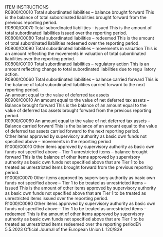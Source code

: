  
ITEM  INSTRUCTIONS  
R0800/C0010  Total subordinated liabilities – 
balance brought forward  This is the balance of total subordinated liabilities brought forward from the 
previous reporting period.  
R0800/C0070  Total subordinated liabilities – 
issued  This is the amount of total subordinated liabilities issued over the reporting 
period.  
R0800/C0080  Total subordinated liabilities – 
redeemed  This is the amount of total subordinated liabilities redeemed over the reporting 
period.  
R0800/C0090  Total subordinated liabilities – 
movements in valuation  This is an amount reflecting the movements in valuation of total subordinated 
liabilities over the reporting period.  
R0800/C0100  Total subordinated liabilities – 
regulatory action  This is an amount reflecting change to total subordinated liabilities due to regu ­
latory action.  
R0800/C0060  Total subordinated liabilities – 
balance carried forward  This is the balance of total subordinated liabilities carried forward to the next 
reporting period.  
An amount equal to the value of deferred tax assets  
R0900/C0010  An amount equal to the value 
of net deferred tax assets – 
Balance brought forward  This is the balance of an amount equal to the value of deferred tax assets brought 
forward from the previous reporting period.  
R0900/C0060  An amount equal to the value 
of net deferred tax assets – 
Balance carried forward  This is the balance of an amount equal to the value of deferred tax assets carried 
forward to the next reporting period.  
Other items approved by supervisory authority as basic own funds not specified above – movements in the reporting period  
R1000/C0010  Other items approved by 
supervisory authority as basic 
own funds not specified above 
– Tier 1 unrestricted items – 
balance brought forward  This is the balance of other items approved by supervisory authority as basic own 
funds not specified above that are Tier 1 to be treated as unrestricted items 
brought forward from the previous reporting period.  
R1000/C0070  Other items approved by 
supervisory authority as basic 
own funds not specified above 
– Tier 1 to be treated as 
unrestricted items – issued  This is the amount of other items approved by supervisory authority as basic own 
funds not specified above that are Tier 1 to be treated as unrestricted items issued 
over the reporting period.  
R1000/C0080  Other items approved by 
supervisory authority as basic 
own funds not specified above 
– Tier 1 to be treated as 
unrestricted items – redeemed  This is the amount of other items approved by supervisory authority as basic own 
funds not specified above that are Tier 1 to be treated as unrestricted items 
redeemed over the reporting periodEN  5.5.2023 Official Journal of the European Union L 120/839